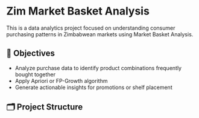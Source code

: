 # Zim Market Basket Analysis 

This is a data analytics project focused on understanding consumer purchasing patterns in Zimbabwean markets using Market Basket Analysis.

## 🧠 Objectives
- Analyze purchase data to identify product combinations frequently bought together
- Apply Apriori or FP-Growth algorithm
- Generate actionable insights for promotions or shelf placement

## 🗂️ Project Structure
